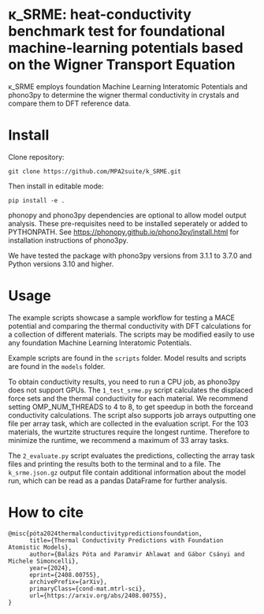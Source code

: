 # κ_SRME: heat-conductivity benchmark test for foundational machine-learning potentials based on the Wigner Transport Equation 

κ_SRME employs foundation Machine Learning Interatomic Potentials and phono3py to determine the wigner thermal conductivity in crystals and compare them to DFT reference data.

# Install 
Clone repository:
```
git clone https://github.com/MPA2suite/k_SRME.git
```
Then install in editable mode:
```
pip install -e .
```


phonopy and phono3py dependencies are optional to allow model output analysis.
 These pre-requisites need to be installed seperately or added to PYTHONPATH.
See https://phonopy.github.io/phono3py/install.html for installation instructions of phono3py.

We have tested the package with phono3py versions from 3.1.1 to 3.7.0 and Python versions 3.10 and higher.


# Usage
The example scripts showcase a sample workflow for testing a MACE potential and comparing the thermal conductivity with DFT calculations for a collection of different materials. The scripts may be modified easily to use any foundation Machine Learning Interatomic Potentials. 

Example scripts are found in the `scripts` folder. Model results and scripts are found in the `models` folder. 

To obtain conductivity results, you need to run a CPU job, as phono3py does not support GPUs. The `1_test_srme.py` script calculates the displaced force sets and the thermal conductivity for each material. We recommend setting OMP_NUM_THREADS to 4 to 8, to get speedup in both the forceand conductivity calculations. The script also supports job arrays outputting one file per array task, which are collected in the evaluation script. For the 103 materials, the wurtzite structures require the longest runtime. Therefore to minimize the runtime, we recommend a maximum of 33 array tasks.

The `2_evaluate.py` script evaluates the predictions, collecting the array task files and printing the results both to the terminal and to a file. The `k_srme.json.gz` output file contain additional information about the model run, which can be read as a pandas DataFrame for further analysis.




# How to cite

```
@misc{póta2024thermalconductivitypredictionsfoundation,
      title={Thermal Conductivity Predictions with Foundation Atomistic Models}, 
      author={Balázs Póta and Paramvir Ahlawat and Gábor Csányi and Michele Simoncelli},
      year={2024},
      eprint={2408.00755},
      archivePrefix={arXiv},
      primaryClass={cond-mat.mtrl-sci},
      url={https://arxiv.org/abs/2408.00755}, 
}
```
